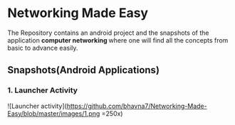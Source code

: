 # Networking Made Easy

The Repository contains an android project and the snapshots of the application  <b>computer networking </b> where one will find all the concepts from basic to advance easily.

## Snapshots(Android Applications)

### <b>1. Launcher Activity </b>

![Launcher activity](https://github.com/bhavna7/Networking-Made-Easy/blob/master/images/1.png =250x)


